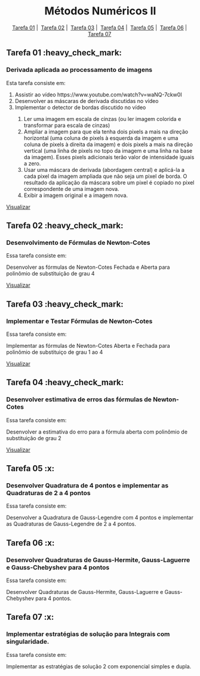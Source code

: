 <h1 align = "center">Métodos Numéricos II</h1>

<p align = "center">
   <a href="#tarefa-01-heavy_check_mark">Tarefa 01</a>&nbsp;|&nbsp;
   <a href="#tarefa-02-heavy_check_mark">Tarefa 02</a>&nbsp;|&nbsp;
   <a href="#tarefa-03-heavy_check_mark">Tarefa 03</a>&nbsp;|&nbsp;
   <a href="#tarefa-04-heavy_check_mark">Tarefa 04</a>&nbsp;|&nbsp;
   <a href="#tarefa-05-x">Tarefa 05</a>&nbsp;|&nbsp;
   <a href="#tarefa-06-x">Tarefa 06</a>&nbsp;|&nbsp;
   <a href="#tarefa-07-x">Tarefa 07</a>&nbsp;
</p>

<h2>Tarefa 01 :heavy_check_mark:</h2>

<h3>Derivada aplicada ao processamento de imagens</h3>

Esta tarefa consiste em:

<ol>
  <li>Assistir ao vídeo https://www.youtube.com/watch?v=waNQ-7ckw0I</li>
  <li>Desenvolver as máscaras de derivada discutidas no vídeo</li>
  <li>Implementar o detector de bordas discutido no vídeo</li>
    <ol>
      <li>Ler uma imagem em escala de cinzas (ou ler imagem colorida e transformar para escala de cinzas)</li>
      <li>Ampliar a imagem para que ela tenha dois pixels a mais na direção horizontal (uma coluna de pixels à esquerda da imagem e uma coluna de pixels à direita da imagem) e dois pixels a mais na direção vertical (uma linha de pixels no topo da imagem e uma linha na base da imagem). Esses pixels adicionais terão valor de intensidade iguais a zero.</li>
      <li>Usar uma máscara de derivada (abordagem central) e aplicá-la a cada pixel da imagem ampliada que não seja um pixel de borda. O resultado da aplicação da máscara sobre um pixel é copiado no pixel correspondente de uma imagem nova.</li>
      <li>Exibir a imagem original e a imagem nova.</li>
    </ol>
</ol>

<a href="https://github.com/navarrotheus/methods-2-CK0048/tree/master/Tarefa_01">Visualizar</a>

<h2>Tarefa 02 :heavy_check_mark:</h2>

<h3>Desenvolvimento de Fórmulas de Newton-Cotes</h3>

Essa tarefa consiste em:

Desenvolver as fórmulas de Newton-Cotes Fechada e Aberta para polinômio de substituição de grau 4

<a href="https://github.com/navarrotheus/methods-2-CK0048/blob/master/Tarefa_02.pdf">Visualizar</a>

<h2>Tarefa 03 :heavy_check_mark:</h2>

<h3>Implementar e Testar Fórmulas de Newton-Cotes
</h3>

Essa tarefa consiste em:

Implementar as fórmulas de Newton-Cotes Aberta e Fechada para polinômio de substituiço de grau 1 ao 4

<a href="https://github.com/navarrotheus/methods-2-CK0048/tree/master/Tarefa_03">Visualizar</a>

<h2>Tarefa 04 :heavy_check_mark:</h2>

<h3>Desenvolver estimativa de erros das fórmulas de Newton-Cotes</h3>

Essa tarefa consiste em:

Desenvolver a estimativa do erro para a fórmula aberta com polinômio de substituição de grau 2

<a href="https://github.com/navarrotheus/methods-2-CK0048/blob/master/Tarefa_04.pdf">Visualizar</a>

<h2>Tarefa 05 :x:</h2>

<h3>Desenvolver Quadratura de 4 pontos e implementar as Quadraturas de 2 a 4 pontos</h3>

Essa tarefa consiste em:

Desenvolver a Quadratura de Gauss-Legendre com 4 pontos e implementar as Quadraturas de Gauss-Legendre de 2 a 4 pontos.

<h2>Tarefa 06 :x:</h2>

<h3>Desenvolver Quadraturas de Gauss-Hermite, Gauss-Laguerre e Gauss-Chebyshev para 4 pontos</h3>

Essa tarefa consiste em:

Desenvolver Quadraturas de Gauss-Hermite, Gauss-Laguerre e Gauss-Chebyshev para 4 pontos.

<h2>Tarefa 07 :x:</h2>

<h3>Implementar estratégias de solução para Integrais com singularidade.</h3>

Essa tarefa consiste em:

Implementar as estratégias de solução 2 com exponencial simples e dupla.
